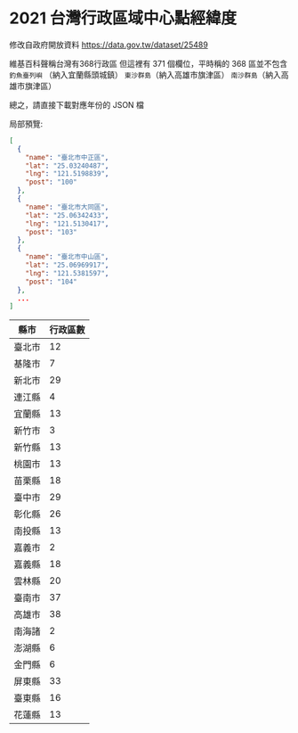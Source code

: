 # 2021 台灣行政區域中心點經緯度
修改自政府開放資料
https://data.gov.tw/dataset/25489

維基百科聲稱台灣有368行政區
但這裡有 371 個欄位，平時稱的 368 區並不包含
`釣魚臺列嶼` （納入宜蘭縣頭城鎮）
`東沙群島`（納入高雄市旗津區）
`南沙群島`（納入高雄市旗津區）

總之，請直接下載對應年份的 JSON 檔

局部預覽:

``` json
[
  {
    "name": "臺北市中正區",
    "lat": "25.03240487",
    "lng": "121.5198839",
    "post": "100"
  },
  {
    "name": "臺北市大同區",
    "lat": "25.06342433",
    "lng": "121.5130417",
    "post": "103"
  },
  {
    "name": "臺北市中山區",
    "lat": "25.06969917",
    "lng": "121.5381597",
    "post": "104"
  },
  ...
]
```

   | 縣市 | 行政區數 |
   |------|-------|
   | 臺北市 | 12 |
   | 基隆市 | 7 |
   | 新北市 | 29 |
   | 連江縣 | 4 |
   | 宜蘭縣 | 13 |
   | 新竹市 | 3 |
   | 新竹縣 | 13 |
   | 桃園市 | 13 |
   | 苗栗縣 | 18 |
   | 臺中市 | 29 |
   | 彰化縣 | 26 |
   | 南投縣 | 13 |
   | 嘉義市 | 2 |
   | 嘉義縣 | 18 |
   | 雲林縣 | 20 |
   | 臺南市 | 37 |
   | 高雄市 | 38 |
   | 南海諸 | 2 |
   | 澎湖縣 | 6 |
   | 金門縣 | 6 |
   | 屏東縣 | 33 |
   | 臺東縣 | 16 |
   | 花蓮縣 | 13 |
